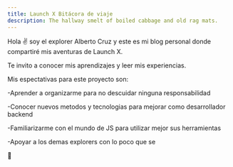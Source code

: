 ```yaml
---
title: Launch X Bitácora de viaje
description: The hallway smelt of boiled cabbage and old rag mats.
---
```


Hola ✌️  soy el explorer Alberto Cruz y este es mi blog personal donde compartiré mis aventuras de Launch X.

Te invito a conocer mis aprendizajes y leer mis experiencias.

Mis espectativas para este proyecto son: 

-Aprender a organizarme para no descuidar ninguna responsabilidad 

-Conocer nuevos metodos y tecnologias para mejorar como desarrollador backend 

-Familiarizarme con el mundo de JS para utilizar mejor sus herramientas 

-Apoyar a los demas explorers con lo poco que se

🚀
